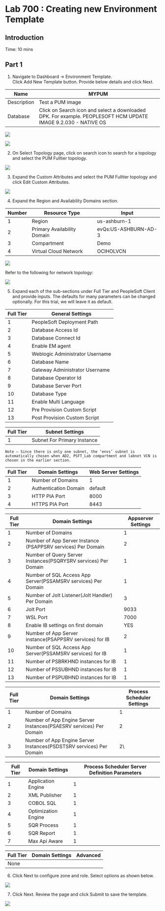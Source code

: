 # Lab 700 : Creating new Environment Template

## Introduction

Time: 10 mins

## Part 1

1.	Navigate to Dashboard -> Environment Template.  
Click Add New Template button. Provide below details and click Next. 

Name | MYPUM
---- | -----
Description	| Test a PUM image
Database | Click on Search icon and select a downloaded DPK.  For example. PEOPLESOFT HCM UPDATE IMAGE 9.2.030 - NATIVE OS

![](./images/s2.png "")

![](./images/s3.png "")

2.	On Select Topology page, click on search icon to search for a topology and select the PUM Fulltier topology.

![](./images/2.png "")

3.	Expand the Custom Attributes and select the PUM Fulltier topology and click Edit Custom Attributes. 

![](./images/3.png "")

4.	Expand the Region and Availability Domains section. 

Number | Resource Type | Input
--------- | --------------- | -------------------
1 | Region | us-ashburn-1
2 | Primary Availability Domain | evQs:US-ASHBURN-AD-3 
3 | Compartment	| Demo
4 | Virtual Cloud Network | OCIHOLVCN

![](./images/s5.png "")

Refer to the following for network topology:

![](./images/7.png "")

5.	Expand each of the sub-sections under Full Tier and PeopleSoft Client and provide inputs. The defaults for many parameters can be changed optionally. For this trial, we will leave it as default.


 |Full Tier | General Settings
 | --------- | ----------------
1 |	PeopleSoft Deployment Path  | /u01/app/oracle/product
2 |	Database Access Id | SYSADM
3 |	Database Connect Id | people
4 |	Enable EM agent | No
5 |	Weblogic Administrator Username | system
6 |	Database Name | MYPUM
7 |	Gateway Administrator Username | administrator
8 |	Database Operator Id | PS
9 |	Database Server Port | 1522
10 | Database Type | SYS
11 | Enable Multi Language | NO
12 | Pre Provision Custom Script | -
13 | Post Provision Custom Script | -


Full Tier | Subnet Settings
--------- | ---------------
1 | Subnet For Primary Instance | Select a subnet.  E.g. envs


```
Note – Since there is only one subnet, the ‘envs’ subnet is automatically chosen when AD2, PSFT_Lab compartment and labnet VCN is chosen in the earlier section. 
```


Full Tier | Domain Settings | Web Server Settings
--------- | --------------- | -------------------
1 | Number of Domains | 1
2 | Authentication Domain | default
3 | HTTP PIA Port | 8000
4 | HTTPS PIA Port | 8443

Full Tier | Domain Settings | Appserver Settings
--------- | --------------- | ------------------
1 | Number of Domains | 1
2 | Number of App Server Instance (PSAPPSRV services) Per Domain | 2
3 | Number of Query Server Instances(PSQRYSRV services) Per Domain | 1
4 | Number of SQL Access App Server(PSSAMSRV services) Per Domain | 1
5 | Number of Jolt Listener(Jolt Handler) Per Domain | 3
6 | Jolt Port | 9033
7 | WSL Port | 7000
8 | Enable IB settings on first domain | YES
9 | Number of App Server instance(PSAPPSRV services) for IB | 2
10 | Number of SQL Access App Server(PSSAMSRV services) for IB | 1
11 | Number of PSBRKHND instances for IB | 1
12 | Number of PSSUBHND instances for IB | 1
13 | Number of PSPUBHND instances for IB | 1


Full Tier | Domain Settings | Process Scheduler Settings
--------- | --------------- | --------------------------
1 | Number of Domains | 1
2 | Number of App Engine Server Instances(PSAESRV services) Per Domain | 2
3 | Number of App Engine Server Instances(PSDSTSRV services) Per Domain | 2\


Full Tier | Domain Settings | Process Scheduler Server Definition Parameters
--------- | --------------- | ----------------------------------------------
1 | Application Engine | 1
2 | XML Publisher | 1
3 | COBOL SQL | 1
4 | Optimization Engine | 1
5 | SQR Process | 1
6 | SQR Report | 1
7 | Max Api Aware | 1

Full Tier | Domain Settings | Advanced
--------- | --------------- | --------
None | | 

6.	Click Next to configure zone and role. Select options as shown below. 

![](./images/5.png "")

7.	Click Next.  Review the page and click Submit to save the template. 

![](./images/6.png "")












